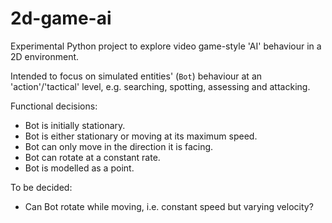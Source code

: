 # 2d-game-ai

Experimental Python project to explore video game-style 'AI' behaviour in a 2D
environment.

Intended to focus on simulated entities' (`Bot`) behaviour at an 'action'/'tactical'
level, e.g. searching, spotting, assessing and attacking.

Functional decisions:

- Bot is initially stationary.
- Bot is either stationary or moving at its maximum speed.
- Bot can only move in the direction it is facing.
- Bot can rotate at a constant rate.
- Bot is modelled as a point.

To be decided:

- Can Bot rotate while moving, i.e. constant speed but varying velocity?
